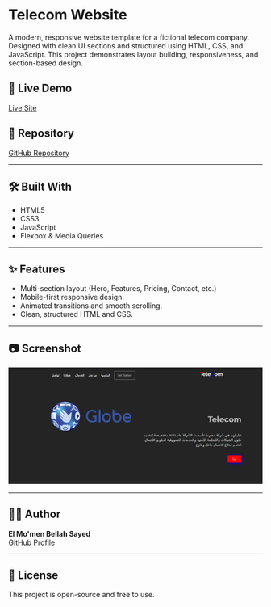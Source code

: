 # Telecom Website

A modern, responsive website template for a fictional telecom company. Designed with clean UI sections and structured using HTML, CSS, and JavaScript. This project demonstrates layout building, responsiveness, and section-based design.

## 🔗 Live Demo
[Live Site](https://momen-sayed0.github.io/telecom/)

## 📂 Repository
[GitHub Repository](https://github.com/momen-sayed0/telecom)

---

## 🛠️ Built With

- HTML5
- CSS3
- JavaScript
- Flexbox & Media Queries

---

## ✨ Features

- Multi-section layout (Hero, Features, Pricing, Contact, etc.)
- Mobile-first responsive design.
- Animated transitions and smooth scrolling.
- Clean, structured HTML and CSS.

---

## 📷 Screenshot

![Telecom Website Screenshot](./screenshot.png)

---

## 🧑‍💻 Author

**El Mo'men Bellah Sayed**  
[GitHub Profile](https://github.com/momen-sayed0)

---

## 📌 License

This project is open-source and free to use.

